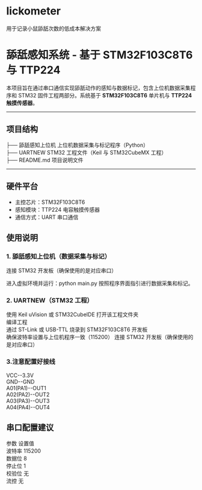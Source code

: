 # lickometer
用于记录小鼠舔舐次数的低成本解决方案
# 舔舐感知系统 - 基于 STM32F103C8T6 与 TTP224

本项目旨在通过串口通信实现舔舐动作的感知与数据标记，包含上位机数据采集程序和 STM32 固件工程两部分。系统基于 **STM32F103C8T6** 单片机与 **TTP224 触摸传感器**。

---

##  项目结构

├── 舔舐感知上位机 上位机数据采集与标记程序（Python）  
├── UARTNEW STM32 工程文件（Keil 与 STM32CubeMX 工程）  
├── README.md  项目说明文件


---

##  硬件平台

- 主控芯片：STM32F103C8T6  
- 感知模块：TTP224 电容触摸传感器  
- 通信方式：UART 串口通信  

## 使用说明
### 1. 舔舐感知上位机（数据采集与标记）
连接 STM32 开发板（确保使用的是对应串口）

进入虚拟环境并运行：python main.py
按照程序界面指引进行数据采集和标记。

### 2. UARTNEW（STM32 工程）
使用 Keil uVision 或 STM32CubeIDE 打开该工程文件夹  
编译工程  
通过 ST-Link 或 USB-TTL 烧录到 STM32F103C8T6 开发板  
确保波特率设置与上位机程序一致（115200）
连接 STM32 开发板（确保使用的是对应串口） 
### 3.注意配置好接线
VCC--3.3V  
GND--GND  
A01(PA1)--OUT1   
A02(PA2)--OUT2  
A03(PA3)--OUT3  
A04(PA4)--OUT4   
## 串口配置建议
参数	设置值  
波特率	115200  
数据位	8  
停止位	1  
校验位	无  
流控	无  
